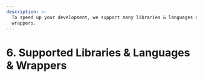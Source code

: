 ```yaml
---
description: >-
  To speed up your development, we support many libraries & languages and
  wrappers.
---
```


# 6. Supported Libraries & Languages & Wrappers

